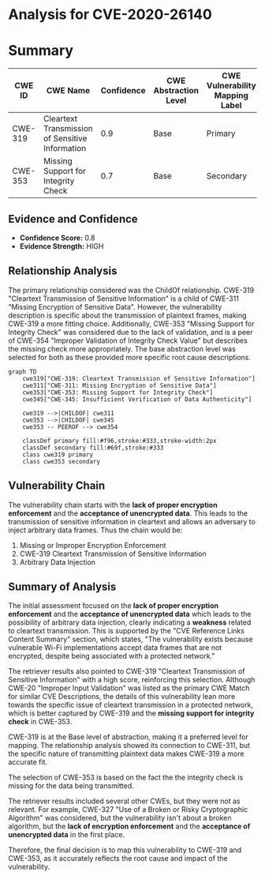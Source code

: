 # Analysis for CVE-2020-26140

# Summary
| CWE ID | CWE Name | Confidence | CWE Abstraction Level | CWE Vulnerability Mapping Label | CWE-Vulnerability Mapping Notes |
|---|---|---|---|---|---|
| CWE-319 | Cleartext Transmission of Sensitive Information | 0.9 | Base | Primary | Allowed |
| CWE-353 | Missing Support for Integrity Check | 0.7 | Base | Secondary | Allowed |

## Evidence and Confidence

*   **Confidence Score:** 0.8
*   **Evidence Strength:** HIGH

## Relationship Analysis
The primary relationship considered was the ChildOf relationship. CWE-319 "Cleartext Transmission of Sensitive Information" is a child of CWE-311 "Missing Encryption of Sensitive Data". However, the vulnerability description is specific about the transmission of plaintext frames, making CWE-319 a more fitting choice. Additionally, CWE-353 "Missing Support for Integrity Check" was considered due to the lack of validation, and is a peer of CWE-354 "Improper Validation of Integrity Check Value" but describes the missing check more appropriately. The base abstraction level was selected for both as these provided more specific root cause descriptions.

```mermaid
graph TD
    cwe319["CWE-319: Cleartext Transmission of Sensitive Information"]
    cwe311["CWE-311: Missing Encryption of Sensitive Data"]
    cwe353["CWE-353: Missing Support for Integrity Check"]
    cwe345["CWE-345: Insufficient Verification of Data Authenticity"]
    
    cwe319 -->|CHILDOF| cwe311
    cwe353 -->|CHILDOF| cwe345
    cwe353 -- PEEROF --> cwe354
    
    classDef primary fill:#f96,stroke:#333,stroke-width:2px
    classDef secondary fill:#69f,stroke:#333
    class cwe319 primary
    class cwe353 secondary
```

## Vulnerability Chain
The vulnerability chain starts with the **lack of proper encryption enforcement** and the **acceptance of unencrypted data**. This leads to the transmission of sensitive information in cleartext and allows an adversary to inject arbitrary data frames. Thus the chain would be:

1.  Missing or Improper Encryption Enforcement
2.  CWE-319 Cleartext Transmission of Sensitive Information
3.  Arbitrary Data Injection

## Summary of Analysis
The initial assessment focused on the **lack of proper encryption enforcement** and the **acceptance of unencrypted data** which leads to the possibility of arbitrary data injection, clearly indicating a **weakness** related to cleartext transmission. This is supported by the "CVE Reference Links Content Summary" section, which states, "The vulnerability exists because vulnerable Wi-Fi implementations accept data frames that are not encrypted, despite being associated with a protected network."

The retriever results also pointed to CWE-319 "Cleartext Transmission of Sensitive Information" with a high score, reinforcing this selection. Although CWE-20 "Improper Input Validation" was listed as the primary CWE Match for similar CVE Descriptions, the details of this vulnerability lean more towards the specific issue of cleartext transmission in a protected network, which is better captured by CWE-319 and the **missing support for integrity check** in CWE-353.

CWE-319 is at the Base level of abstraction, making it a preferred level for mapping. The relationship analysis showed its connection to CWE-311, but the specific nature of transmitting plaintext data makes CWE-319 a more accurate fit.

The selection of CWE-353 is based on the fact the the integrity check is missing for the data being transmitted.

The retriever results included several other CWEs, but they were not as relevant. For example, CWE-327 "Use of a Broken or Risky Cryptographic Algorithm" was considered, but the vulnerability isn't about a broken algorithm, but the **lack of encryption enforcement** and the **acceptance of unencrypted data** in the first place.

Therefore, the final decision is to map this vulnerability to CWE-319 and CWE-353, as it accurately reflects the root cause and impact of the vulnerability.